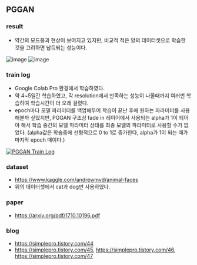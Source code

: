 PGGAN
-------------------------------
### result
- 약간의 모드붕괴 현상이 보여지고 있지만, 비교적 적은 양의 데이터셋으로 학습한 것을 고려하면 납득되는 성능이다.    
     
![image](https://user-images.githubusercontent.com/66504341/155912625-dd70e567-3bae-437e-afdc-342201690735.png)
![image](https://user-images.githubusercontent.com/66504341/155912665-e3b9cfe3-c362-4105-bb4b-93ba1ff0d066.png)

### train log
- Google Colab Pro 환경에서 학습하였다.
- 약 4~5일간 학습하였고, 각 resolution에서 만족하는 성능이 나올때까지 여러번 학습하여 학습시간이 더 오래 걸렸다.
- epoch마다 모델 파라미터를 백업해두어 학습이 끝난 후에 원하는 파라미터를 사용해볼까 싶었지만, PGGAN 구조상 fade in 레이어에서 사용되는 alpha가 1이 되어야 해서 학습 중간의 모델 파라미터 상태를 최종 모델의 파라미터로 사용할 수가 없었다. (alpha값은 학습중에 선형적으로 0 to 1로 증가한다, alpha가 1이 되는 때가 마지막 epoch 때이다.)

[![PGGAN Train Log](https://img.youtube.com/vi/pvSaE_BVKJM/0.jpg)](https://www.youtube.com/watch?v=pvSaE_BVKJM)


### dataset
- https://www.kaggle.com/andrewmvd/animal-faces
- 위의 데이터셋에서 cat과 dog만 사용하였다.


### paper
- https://arxiv.org/pdf/1710.10196.pdf

### blog
- https://simplepro.tistory.com/44
- https://simplepro.tistory.com/45, https://simplepro.tistory.com/46, https://simplepro.tistory.com/47
